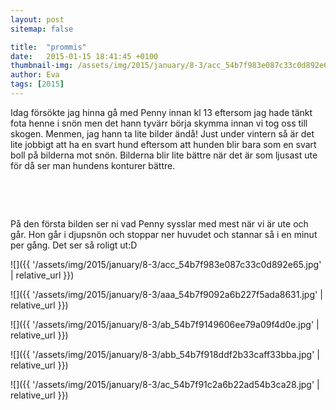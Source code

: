 ```yaml
---
layout: post
sitemap: false

title:  "prommis"
date:   2015-01-15 18:41:45 +0100
thumbnail-img: /assets/img/2015/january/8-3/acc_54b7f983e087c33c0d892e65.jpg
author: Eva
tags: [2015]
---
```


Idag försökte jag hinna gå med Penny innan kl 13 eftersom jag hade tänkt fota henne i snön men det hann tyvärr börja skymma innan vi tog oss till skogen. Menmen, jag hann ta lite bilder ändå! Just under vintern så är det lite jobbigt att ha en svart hund eftersom att hunden blir bara som en svart boll på bilderna mot snön. Bilderna blir lite bättre när det är som ljusast ute för då ser man hundens konturer bättre. 




 




 




På den första bilden ser ni vad Penny sysslar med mest när vi är ute och går. Hon går i djupsnön och stoppar ner huvudet och stannar så i en minut per gång. Det ser så roligt ut:D

![]({{ '/assets/img/2015/january/8-3/acc_54b7f983e087c33c0d892e65.jpg'  | relative_url }})

![]({{ '/assets/img/2015/january/8-3/aaa_54b7f9092a6b227f5ada8631.jpg'  | relative_url }})

![]({{ '/assets/img/2015/january/8-3/ab_54b7f9149606ee79a09f4d0e.jpg'  | relative_url }})

![]({{ '/assets/img/2015/january/8-3/abb_54b7f918ddf2b33caff33bba.jpg'  | relative_url }})

![]({{ '/assets/img/2015/january/8-3/ac_54b7f91c2a6b22ad54b3ca28.jpg'  | relative_url }})

